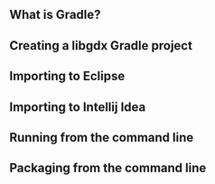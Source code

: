## What is Gradle?

## Creating a libgdx Gradle project

## Importing to Eclipse

## Importing to Intellij Idea

## Running from the command line

## Packaging from the command line